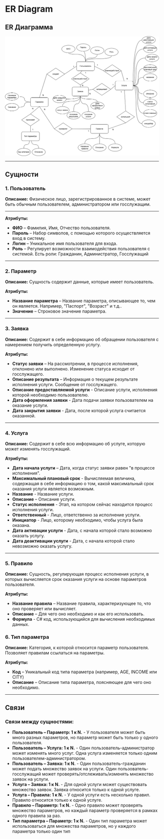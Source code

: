 # ER Diagram
## **ER Диаграмма**

![](https://github.com/IliaKataev/KataevZvedenuk/blob/53cfe2a7f913c0b68ae1e1aa60f6dbc5e5ffacd7/erd%20diargam/erd.png)

---

## **Сущности**

### **1. Пользователь**

**Описание:** Физическое лицо, зарегистрированное в системе, может быть обычным пользователем, администратором или госслужащим.

---

**Атрибуты:**

- **ФИО** – Фамилия, Имя, Отчество пользователя.
- **Пароль** – Набор символов, с помощью которого осуществляется вход в систему.
- **Логин** – Уникальное имя пользователя для входа.
- **Роль** – Регулирует возможности взаимодействия пользователя с системой. Есть роли: Гражданин, Администратор, Госслужащий

---

### **2. Параметр**

**Описание:** Сущность содержит данные, которые имеет пользователь.

**Атрибуты:**

- **Название параметра** – Название параметра, описывающее то, чем он является. Например, "Паспорт", "Возраст" и т.д..
- **Значение** – Строковое значение параметра.

---

### **3. Заявка**

**Описание:** Содержит в себе информацию об обращении пользователя с намерением получить определенную услугу. 

**Атрибуты:**

- **Статус заявки** – На рассмотрении, в процессе исполнения, отклонено или выполнено. Изменение статуса исходит от госслужащего.
- **Описание результата** – Информация о текущем результате исполнения услуги. Сообщение от госслужащего.
- **Описание предоставляемой услуги** - Описание услуги, исполнения которой необходимо пользователю.
- **Дата оформления заявки** - Дата подачи заявки пользователем на оказание услуги.
- **Дата закрытия заявки** - Дата, после которой услуга считается оказанной.

---

### **4. Услуга**

**Описание:** Содержит в себе всю информацию об услуге, которую может изменять госслужащий.

**Атрибуты:**

- **Дата начала услуги** – Дата, когда статус заявки равен "в процессе исполнения".
- **Максимальный плановый срок** - Вычисляемая величина, содержащая в себе информацию о том, какой максимальный срок оказания услуги является возможным.
- **Название** - Название услуги.
- **Описание** – Описание услуги.
- **Статус исполнения** - Этап, на котором сейчас находится процесс исполнения услуги.
- **Ответственный** - Лицо, ответственно за исполнение услуги.
- **Инициатор** - Лицо, которому необходимо, чтобы услуга была оказана.
- **Дата активации услуги** - Дата, с начала которой стало возможно оказать услугу.
- **Дата деактивации услуги** - Дата, с начала которой стало невозможно оказать услугу.

---

### **5. Правило**

**Описание:** Сущность, регулирующая процесс исполнения услуги, в которых вычисляется срок оказания услуги на основе параметров пользователя.

**Атрибуты:**

- **Название правила** – Название правила, характеризующее то, что оно проверяет или вычисляет.
- **Описание** – Для чего оно необходимо и как его использовать.
- **Формула** - C# код, использующийся для вычисления необходимых данных.

### **6. Тип параметра**

**Описание:** Категория, к которой относится параметр пользователя. Позволяет правилам ссылаться на параметры.

**Атрибуты:**

- **Код** – Уникальный код типа параметра (например, AGE, INCOME или CITY)
- **Описание** – Описание типа параметра, поясняющее для чего оно необходимо.

---

## **Связи**

### **Cвязи между сущностями:**
- **Пользователь – Параметр: 1 к N.** - У пользователя может быть много разных параметров, но параметр может быть только у одного пользователя.
- **Пользователь – Услуга: 1 к N.** - Один пользователь-администратор может изменять много услуг. Одна услуга изменяется только одним пользователем-администратором.
- **Пользователь – Заявка: 1 к N.** - Один пользователь-гражданин может подать множество заявок на услуги. Один пользователь-госслужащий может проверять/отслеживать/изменять множество заявок на услуги.
- **Услуга – Заявка: 1 к N.** - Для одной услуги может существовать множество заявок. Заявка относится только к одной услуге.
- **Услуга – Правила: 1 к N.** - У одной услуги есть несколько правил. Правило относится только к одной услуге.
- **Правило – Параметр: 1 к N.** - Одно правило может проверять множество параметров, но каждый параметр проверяется в рамках одного правила за раз.
- **Тип параметра – Параметр: 1 к N.** - Один тип параметра может использоваться для множества параметров, но у каждого параметра только один тип
